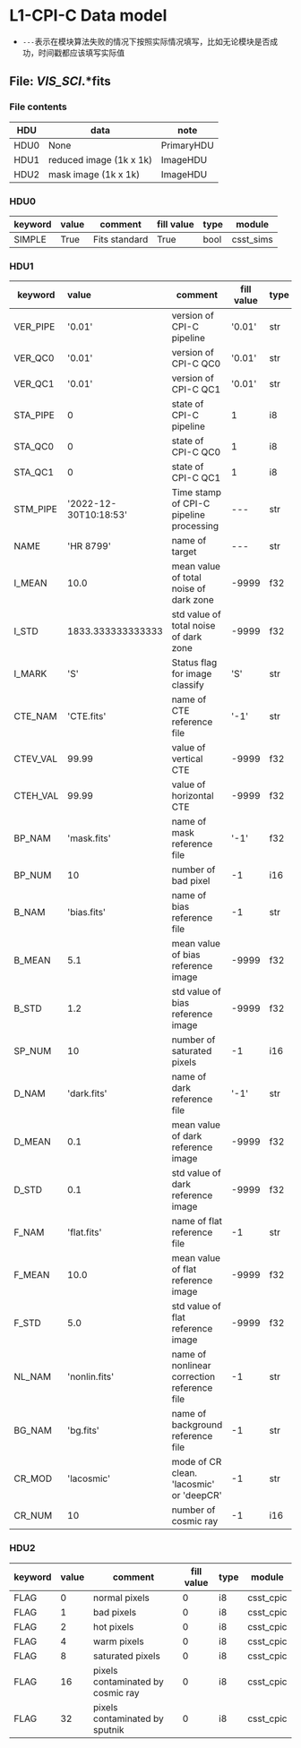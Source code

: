 # L1-CPI-C Data model

- `---`表示在模块算法失败的情况下按照实际情况填写，比如无论模块是否成功，时间戳都应该填写实际值

## File: *_VIS_SCI_*.*fits

### File contents

| HDU  | data                    | note       |
|------|-------------------------|------------|
| HDU0 | None                    | PrimaryHDU |
| HDU1 | reduced image (1k x 1k) | ImageHDU   |
| HDU2 | mask image (1k x 1k)    | ImageHDU   |

### HDU0

| keyword | value | comment       | fill value    | type | module    |
|---------|:------|---------------|---------------|------|-----------|
| SIMPLE  | True  | Fits standard | True          | bool | csst_sims |     

### HDU1

| keyword   | value                 | comment                                         | fill value   | type | module                   |
|-----------|:----------------------|-------------------------------------------------|--------------|------|--------------------------|
|  VER_PIPE | '0.01'                | version of CPI-C pipeline                       | '0.01'       | str  | csst_cpic                |
|  VER_QC0  | '0.01'                | version of CPI-C QC0                            | '0.01'       | str  | csst_cpic                |
|  VER_QC1  | '0.01'                | version of CPI-C QC1                            | '0.01'       | str  | csst_cpic                |
|  STA_PIPE | 0                     | state of CPI-C pipeline                         | 1            | i8   | csst_cpic                |
|  STA_QC0  | 0                     | state of CPI-C QC0                              | 1            | i8   | csst_cpic                |
|  STA_QC1  | 0                     | state of CPI-C QC1                              | 1            | i8   | csst_cpic                |
|  STM_PIPE | '2022-12-30T10:18:53' | Time stamp of CPI-C pipeline processing         | ---          | str  | csst_cpic                |
|  NAME     | 'HR 8799'             | name of target                                  | ---          | str  | csst_cpic                |
|  I_MEAN   | 10.0                  | mean value of total noise of dark zone          | -9999        | f32  | csst_cpic                |        
|  I_STD    | 1833.333333333333     | std value of total noise of dark zone           | -9999        | f32  | csst_cpic                |
|  I_MARK   | 'S'                   | Status flag for image classify                  | 'S'          | str  | csst_cpic                |
|  CTE_NAM  | 'CTE.fits'            | name of CTE reference file                      | '-1'         | str  | csst_cpic                |
|  CTEV_VAL | 99.99                 | value of vertical CTE                           | -9999        | f32  | csst_cpic                |
|  CTEH_VAL | 99.99                 | value of horizontal CTE                         | -9999        | f32  | csst_cpic                |
|  BP_NAM   | 'mask.fits'           | name of mask reference file                     | '-1'         | f32  | csst_cpic                |
|  BP_NUM   | 10                    | number of bad pixel                             | -1           | i16  | csst_cpic                |
|  B_NAM    | 'bias.fits'           | name of bias reference file                     | -1           | str  | csst_cpic                |
|  B_MEAN   | 5.1                   | mean value of bias reference image              | -9999        | f32  | csst_cpic                |
|  B_STD    | 1.2                   | std value of bias reference image               | -9999        | f32  | csst_cpic                | 
|  SP_NUM   | 10                    | number of saturated pixels                      | -1           | i16  | csst_cpic                |
|  D_NAM    | 'dark.fits'           | name of dark reference file                     | '-1'         | str  | csst_cpic                |
|  D_MEAN   | 0.1                   | mean value of dark reference image              | -9999        | f32  | csst_cpic                |
|  D_STD    | 0.1                   | std value of dark reference image               | -9999        | f32  | csst_cpic                |
|  F_NAM    | 'flat.fits'           | name of flat reference file                     | -1           | str  | csst_cpic                |
|  F_MEAN   | 10.0                  | mean value of flat reference image              | -9999        | f32  | csst_cpic                |
|  F_STD    | 5.0                   | std value of flat reference image               | -9999        | f32  | csst_cpic                |
|  NL_NAM   | 'nonlin.fits'         | name of nonlinear correction reference file     | -1           | str  | csst_cpic                |
|  BG_NAM   | 'bg.fits'             | name of background reference file               | -1           | str  | csst_cpic                |
|  CR_MOD   | 'lacosmic'            | mode of CR clean. 'lacosmic' or 'deepCR'        | -1           | str  | csst_cpic                |
|  CR_NUM   | 10                    | number of cosmic ray                            | -1           | i16  | csst_cpic                | 

### HDU2

| keyword   | value                 | comment                                         | fill value   | type | module                   |
|-----------|:----------------------|-------------------------------------------------|--------------|------|--------------------------|
|  FLAG     | 0                     | normal pixels                                   | 0            | i8   | csst_cpic                |
|  FLAG     | 1                     | bad pixels                                      | 0            | i8   | csst_cpic                |
|  FLAG     | 2                     | hot pixels                                      | 0            | i8   | csst_cpic                |
|  FLAG     | 4                     | warm pixels                                     | 0            | i8   | csst_cpic                |
|  FLAG     | 8                     | saturated pixels                                | 0            | i8   | csst_cpic                |
|  FLAG     | 16                    | pixels contaminated by cosmic ray               | 0            | i8   | csst_cpic                |
|  FLAG     | 32                    | pixels contaminated by sputnik                  | 0            | i8   | csst_cpic                |